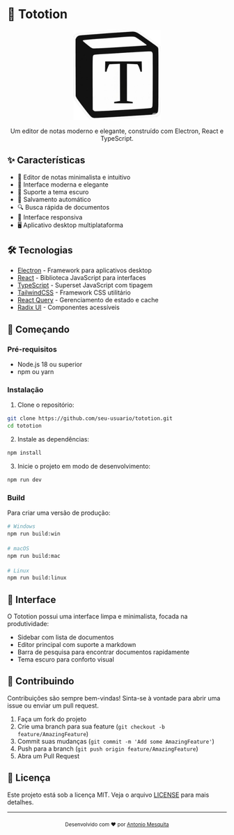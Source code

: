 # 🚀 Tototion

<div align="center">
  <img src="public/icon.png" alt="Tototion Logo" width="200"/>
  
  Um editor de notas moderno e elegante, construído com Electron, React e TypeScript.
</div>

## ✨ Características

- 📝 Editor de notas minimalista e intuitivo
- 🎨 Interface moderna e elegante
- 🌙 Suporte a tema escuro
- 💾 Salvamento automático
- 🔍 Busca rápida de documentos
- 📱 Interface responsiva
- 🖥️ Aplicativo desktop multiplataforma

## 🛠️ Tecnologias

- [Electron](https://www.electronjs.org/) - Framework para aplicativos desktop
- [React](https://reactjs.org/) - Biblioteca JavaScript para interfaces
- [TypeScript](https://www.typescriptlang.org/) - Superset JavaScript com tipagem
- [TailwindCSS](https://tailwindcss.com/) - Framework CSS utilitário
- [React Query](https://tanstack.com/query) - Gerenciamento de estado e cache
- [Radix UI](https://www.radix-ui.com/) - Componentes acessíveis

## 🚀 Começando

### Pré-requisitos

- Node.js 18 ou superior
- npm ou yarn

### Instalação

1. Clone o repositório:
```bash
git clone https://github.com/seu-usuario/tototion.git
cd tototion
```

2. Instale as dependências:
```bash
npm install
```

3. Inicie o projeto em modo de desenvolvimento:
```bash
npm run dev
```

### Build

Para criar uma versão de produção:

```bash
# Windows
npm run build:win

# macOS
npm run build:mac

# Linux
npm run build:linux
```

## 🎨 Interface

O Tototion possui uma interface limpa e minimalista, focada na produtividade:

- Sidebar com lista de documentos
- Editor principal com suporte a markdown
- Barra de pesquisa para encontrar documentos rapidamente
- Tema escuro para conforto visual

## 🤝 Contribuindo

Contribuições são sempre bem-vindas! Sinta-se à vontade para abrir uma issue ou enviar um pull request.

1. Faça um fork do projeto
2. Crie uma branch para sua feature (`git checkout -b feature/AmazingFeature`)
3. Commit suas mudanças (`git commit -m 'Add some AmazingFeature'`)
4. Push para a branch (`git push origin feature/AmazingFeature`)
5. Abra um Pull Request

## 📝 Licença

Este projeto está sob a licença MIT. Veja o arquivo [LICENSE](LICENSE) para mais detalhes.



---

<div align="center">
  <sub>Desenvolvido com ❤️ por <a href="https://github.com/AntonioMesquit">Antonio Mesquita</a></sub>
</div>
